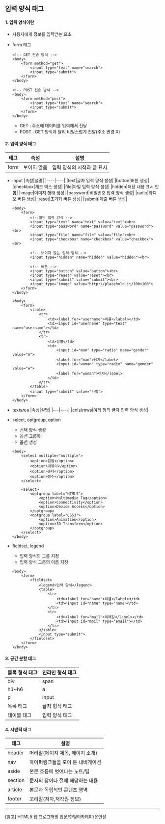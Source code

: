 ## 입력 양식 태그

#### 1. 입력 양식이란
- 사용자에게 정보를 입력받는 요소
- form 태그
    ```
    <!-- GET 전송 방식 -->
    <body>
        <form method="get">
            <input type="text" name="search">
            <input type="submit">
        </form>
    </body>
    ```
    ```
    <!-- POST 전송 방식 -->
    <body>
        <form method="post">
            <input type="text" name="search">
            <input type="submit">
        </form>
    </body>
    ```

    - GET : 주소에 데이터를 입력해서 전달
    - POST : GET 방식과 달리 비밀스럽게 전달(주소 변경 X)

#### 2. 입력 양식 태그
|태그|속성|설명|
|---|----|----|
|form|보이지 않음|입력 양식의 시작과 끝 표시|

- input
    |속성|설명|
    |----|----|
    |text|글자 입력 양식 생성|
    |button|버튼 생성|
    |checkbox|체크 박스 생성|
    |file|파일 입력 양식 생성|
    |hidden|해당 내용 표시 안 함|
    |image|이미지 형태 생성|
    |password|비밀번호 입력 양식 생성|
    |radio|라디오 버튼 생성|
    |reset|초기화 버튼 생성|
    |submit|제출 버튼 생성|

    ```
    <body>
        <form>
            <!--일반 입력 양식 -->
            <input type="text" name="text" value="text"><br>
            <input type="password" name="password" value="password"><br>
            <input type="file" name="file" value="file"><br>
            <input type="checkbox" name="checkbox" value="checkbox"><br>

            <!-- 보이지 않는 입력 양식 -->
            <input type="hidden" name="hidden" value="hidden"><br>

            <!-- 버튼 -->
            <input type="button" value="button"><br>
            <input type="reset" value="reset"><br>
            <input type="submit" value="submit"><br>
            <input type="image" value="http://placehold.it/100x100">
        </form>
    </body> 
    ```

    ```
    <body>
        <form>
            <table>
                <tr>
                    <td><label for="username">이름</label></td>
                    <td><input id="username" type="text" name="username"></td>
                </tr>
                <tr>
                    <td>성별</td>
                    <td>
                        <input id="man" type="radio" name="gender" value="m">
                        <label for="man">남자</label>
                        <input id="woman" type="radio" name="gender" value="w">
                        <label for="woman">여자</label>
                    </td>
                </tr>
            </table>
            <input type="submit" value="가입">
        </form>
    </body>
    ```

- textarea
    |속성|설명|
    |---|----|
    |cols/rows|여러 행의 글자 입력 양식 생성|

- select, optgroup, option
    - 선택 양식 생성
    - 옵션 그룹화
    - 옵션 생성
    ```
    <body>
        <select multiple="multiple">
            <option>김밥</option>
            <option>떡볶이</option>
            <option>순대</option>
            <option>빙수</option>
        </select>

        <select>
            <optgroup label="HTML5">
                <option>Multimedio Tag</option>
                <option>Connectivity</option>
                <option>Device Access</option>
            </optgroup>
            <optgroup label="CSS3">
                <option>Animation</option>
                <option>3D Transform</option>
            </optgroup>
        </select>
    </body>
    ```
    
- fieldset, legend
    - 입력 양식의 그룹 지정
    - 입력 양식 그룹의 이름 지정
    ```
    <body>
        <form>
            <fieldset>
                <legend>입력 양식</legend>
                <table>
                    <tr>
                        <td><label for="name">이름</label></td>
                        <td><input id="name" type="name></td>
                    </tr>
                    <tr>
                        <td><label for="mail">이메일</label></td>
                        <td><input id="mail" type="email"></td>
                    </tr>
                </table>
                <input type="submit">
            </fieldset>
        </form>
    </body>

#### 3. 공간 분할 태그
|블록 형식 태그|인라인 형식 태그|
|------------|----------------|
|div|span|
|h1~h6|a|
|p|input|
|목록 태그|글자 형식 태그|
|테이블 태그|입력 양식 태그|

#### 4. 시맨틱 태그
|태그|설명|
|---|---|
|header|머리말(페이지 제목, 페이지 소개)|
|nav|하이퍼링크들을 모아 둔 내비게이션|
|aside|본문 흐름에 벗어나는 노트/팁|
|section|문서의 장이나 절에 해당하는 내용|
|article|본문과 독립적인 콘텐츠 영역|
|footer|꼬리말(저자,저작권 정보)|

* * *
[참고] HTML5 웹 프로그래밍 입문/한빛아카데미/윤인성